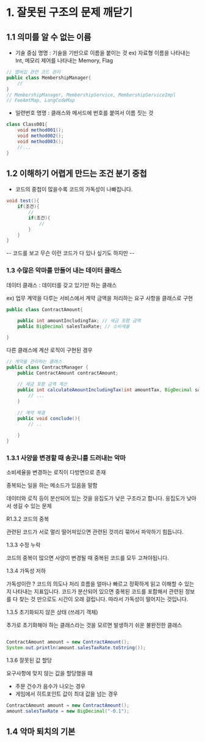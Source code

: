 # 1. 잘못된 구조의 문제 깨닫기

## 1.1 의미를 알 수 없는 이름

- 기술 중심 명명
: 기술을 기반으로 이름을 붙이는 것
ex) 자료형 이름을 나타내는 Int, 메모리 제어를 나타내는 Memory, Flag

```JAVA
// 멤버십 관련 코드 관리
public class MembershipManager{ 
    // 
}
// MembershipManager, MembershipService, MembershipServiceImpl
// FeeAmtMap, LangCodeMap
```

- 일련번호 명명
: 클래스와 메서드에 번호를 붙여서 이름 짓는 것

```JAVA
class Class001{
    void method001();
    void method002();
    void method003();
    //...
}
```

## 1.2 이해하기 어렵게 만드는 조건 분기 중첩
- 코드의 중첩이 많을수록 코드의 가독성이 나빠집니다.

```JAVA
void test(){
    if(조건){
        //
        if(조건){
            //
        }
    }
}
```

-- 코드를 보고 무슨 이런 코드가 다 있나 싶기도 하지만 --

### 1.3 수많은 악마를 만들어 내는 데이터 클래스

데이터 클래스 : 데이터를 갖고 있기만 하는 클래스 

ex) 업무 계약을 다루는 서비스에서 계약 금액을 처리하는 요구 사항을 클래스로 구현

```java
public class ContractAmount{
	
	public int amountIncludingTax; // 세금 포함 금액
	public BigDecimal salesTaxRate; // 소비세율

}
```

다른 클래스에 계산 로직이 구현된 경우

```java
// 계약을 관리하는 클래스
public class ContractManager {
	public ContractAmount contractAmount;
	
	// 세금 포함 금액 계산
	public int calculateAmountIncludingTax(int amountTax, BigDecimal salesTaxRate){
		// ...
	}
	
	// 계약 체결
	public void conclude(){
		// ..
		
	}
}
```

### 1.3.1 사양을 변경할 때 송곳니를 드러내는 악마

소비세율을 변경하는 로직이 다방면으로 존재

중복되는 일을 하는 메소드가 있음을 말함

데이터와 로직 등이 분산되어 있는 것을 응집도가 낮은 구조라고 합니다. 응집도가 낮아서 생길 수 있는 문제

R1.3.2 코드의 중복

관련된 코드가 서로 멀리 떨어져있으면 관련된 것끼리 묶어서 파악하기 힘듭니다. 

1.3.3 수정 누락

코드의 중복이 많으면 사양이 변경될 때 중복된 코드를 모두 고쳐야됩니다.

1.3.4 가독성 저하

가독성이란 ? 코드의 의도나 처리 흐름을 얼마나 빠르고 정확하게 읽고 이해할 수 있는지 나타내는 지표입니다. 코드가 분산되어 있으면 중복된 코드를 포함해서 관련된 정보를 다 찾는 것 만으로도 시간이 오래 걸립니다. 따라서 가독성이 떨어지는 것입니다.

1.3.5 초기화되지 않은 상태 (쓰레기 객체)

추가로 초기화해야 하는 클래스라는 것을 모르면 발생하기 쉬운 불완전한 클래스

```java

ContractAmount amount = new ContractAmount();
System.out.println(amount.salesTaxRate.toString());
```

1.3.6 잘못된 값 할당

요구사항에 맞지 않는 값을 할당했을 떄

- 주문 건수가 음수가 나오는 경우
- 게임에서 히트포인트 값이 최대 값을 넘는 경우

```java
ContractAmount amount = new ContractAmount();
amount.salesTaxRate = new BigDecimal("-0.1");
```

## 1.4 악마 퇴치의 기본